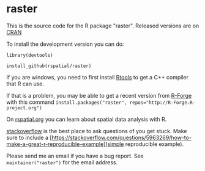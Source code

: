 # raster

This is the source code for the R package "raster". Released versions are on [CRAN](https://cran.r-project.org/web/packages/raster/index.html)

To install the development version you can do:

`library(devtools)`

`install_github(rspatial/raster)`

If you are windows, you need to first install [Rtools](https://cran.r-project.org/bin/windows/Rtools/) to get a C++ compiler that R can use. 

If that is a problem, you may be able to get a recent version from [R-Forge](https://r-forge.r-project.org/R/?group_id=294) with this command `install.packages("raster", repos="http://R-Forge.R-project.org")`

On [rspatial.org](http://rspatial.org/) you can learn about spatial data analysis with R.

[stackoverflow](https://stackoverflow.com/) is the best place to ask questions of you get stuck. Make sure to include a [https://stackoverflow.com/questions/5963269/how-to-make-a-great-r-reproducible-example](simple reproducible example). 

Please send me an email if you have a bug report. See `maintainer("raster")` for the email address.


